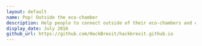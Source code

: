 ```yaml
---
layout: default
name: Pop! Outside the eco-chamber
description: Help people to connect outside of their eco-chambers and create safe space for conversations
display_date: July 2016
github_url: https://github.com/HackBrexit/hackbrexit.github.io
---
```

